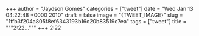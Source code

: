 
+++
author = "Jaydson Gomes"
categories = ["tweet"]
date = "Wed Jan 13 04:22:48 +0000 2010"
draft = false
image = "{TWEET_IMAGE}"
slug = "1ffb3f204a805f8ef6343193b16c20b83519c7ea"
tags = ["tweet"]
title = """2:22..."""
+++
2:22
